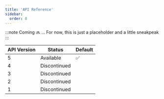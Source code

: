 ```yaml
---
title: 'API Reference'
sidebar:
  order: 0
---
```


:::note
Coming 🔜 ... For now, this is just a placeholder and a little sneakpeak
:::

| API Version | Status         | Default |
| ----------- | -------------- | ------- |
| 5           | Available      | ✅       |
| 4           | Discontinued   |         |
| 3           | Discontinued   |         |
| 2           | Discontinued   |         |
| 1           | Discontinued   |         |
